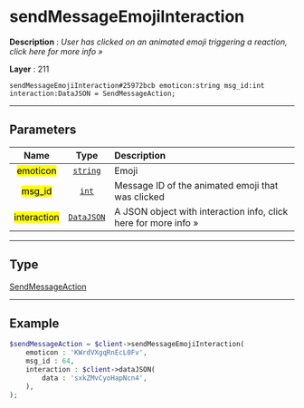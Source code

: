 # sendMessageEmojiInteraction

**Description** : *User has clicked on an animated emoji triggering a reaction, click here for more info »*

**Layer** : 211

```tl
sendMessageEmojiInteraction#25972bcb emoticon:string msg_id:int interaction:DataJSON = SendMessageAction;
```

---

## Parameters

| Name | Type | Description |
| :---: | :---: | :--- |
| <mark>emoticon</mark> | [`string`](type/string) | Emoji |
| <mark>msg_id</mark> | [`int`](type/int) | Message ID of the animated emoji that was clicked |
| <mark>interaction</mark> | [`DataJSON`](type/DataJSON) | A JSON object with interaction info, click here for more info » |

---

## Type

[SendMessageAction](type/SendMessageAction)

---

## Example

```php
$sendMessageAction = $client->sendMessageEmojiInteraction(
	emoticon : 'KWrdVXgqRnEcL0Fv',
	msg_id : 64,
	interaction : $client->dataJSON(
		data : 'sxkZMvCyoHapNcn4',
	),
);
```